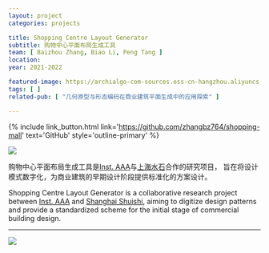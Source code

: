 ```yaml
---
layout: project
categories: projects

title: Shopping Centre Layout Generator
subtitle: 购物中心平面布局生成工具
team: [ Baizhou Zhang, Biao Li, Peng Tang ]
location:
year: 2021-2022

featured-image: https://archialgo-com-sources.oss-cn-hangzhou.aliyuncs.com/images/img-shopping-mall-planning-generator.jpg
tags: [ ]
related-pub: [ "几何原型与形态编码在商业建筑平面生成中的应用探索" ]

---
```


{% include link_button.html link='https://github.com/zhangbz764/shopping-mall' text='GitHub' style='outline-primary' %}

![](https://archialgo-com-sources.oss-cn-hangzhou.aliyuncs.com/images/img-shopping-mall-planning-generator.jpg)

购物中心平面布局生成工具是[Inst. AAA](https://archialgo.com/)与[上海水石](https://www.shuishi.com/)合作的研究项目，
旨在将设计模式数字化，为商业建筑的早期设计阶段提供标准化的方案设计。

Shopping Centre Layout Generator is a collaborative research project between [Inst. AAA](https://archialgo.com/) and [Shanghai Shuishi](https://www.shuishi.com/),
aiming to digitize design patterns and provide a standardized scheme for the initial stage of commercial building
design.

---

![](https://archialgo-com-sources.oss-cn-hangzhou.aliyuncs.com/images/img-shopping-mall-planning-generator0.jpg)
